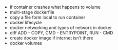 - if container crashes what happens to volume
- multi-stage dockerfile
- copy a file form local to run container
- docker lifecycle
- docker networking and types of network in docker
- diff ADD - COPY, CMD - ENTRYPOINT, RUN - CMD
- create docker image if internet isn't there
- docker volumes